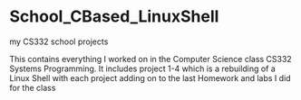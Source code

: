 # School_CBased_LinuxShell
my CS332 school projects

This contains everything I worked on in the Computer Science class CS332 Systems Programming.
It includes 
  project 1-4 which is a rebuilding of a Linux Shell with each project adding on to the last
  Homework and labs I did for the class

